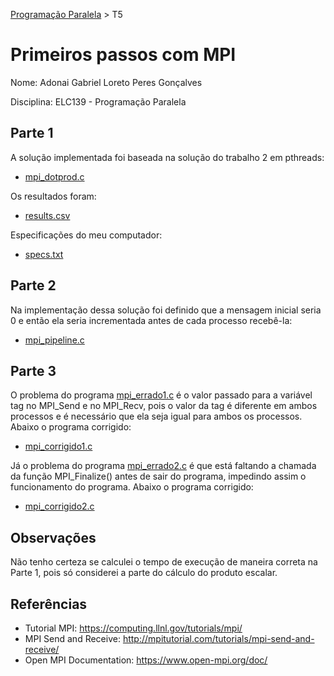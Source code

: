 [Programação Paralela](https://github.com/AndreaInfUFSM/elc139-2019a) > T5

# Primeiros passos com MPI

Nome: Adonai Gabriel Loreto Peres Gonçalves

Disciplina: ELC139 - Programação Paralela

## Parte 1

A solução implementada foi baseada na solução do trabalho 2 em pthreads:
- [mpi_dotprod.c](mpi_dotprod.c)

Os resultados foram:
- [results.csv](results.csv)

Especificações do meu computador:
- [specs.txt](specs.txt)

## Parte 2

Na implementação dessa solução foi definido que a mensagem inicial seria 0 e então ela seria incrementada antes de cada processo recebê-la:
- [mpi_pipeline.c](mpi_pipeline.c)

## Parte 3

O problema do programa [mpi_errado1.c](mpi_errado1.c) é o valor passado para a variável tag no MPI_Send e no MPI_Recv, pois o valor da tag é diferente em ambos processos e é necessário que ela seja igual para ambos os processos. Abaixo o programa corrigido:
- [mpi_corrigido1.c](mpi_corrigido1.c)

Já o problema do programa [mpi_errado2.c](mpi_errado2.c) é que está faltando a chamada da função MPI_Finalize() antes de sair do programa, impedindo assim o funcionamento do programa. Abaixo o programa corrigido:
- [mpi_corrigido2.c](mpi_corrigido2.c)

## Observações

Não tenho certeza se calculei o tempo de execução de maneira correta na Parte 1, pois só considerei a parte do cálculo do produto escalar.

## Referências

- Tutorial MPI: https://computing.llnl.gov/tutorials/mpi/
- MPI Send and Receive: http://mpitutorial.com/tutorials/mpi-send-and-receive/
- Open MPI Documentation: https://www.open-mpi.org/doc/